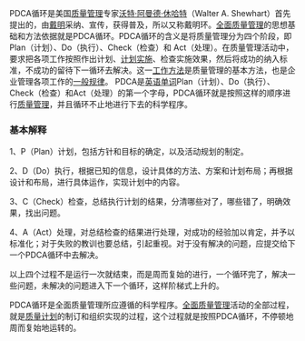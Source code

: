 PDCA循环是美国[质量管理](https://baike.baidu.com/item/%E8%B4%A8%E9%87%8F%E7%AE%A1%E7%90%86/5267?fromModule=lemma_inlink)专家[沃特·阿曼德·休哈特](https://baike.baidu.com/item/%E6%B2%83%E7%89%B9%C2%B7%E9%98%BF%E6%9B%BC%E5%BE%B7%C2%B7%E4%BC%91%E5%93%88%E7%89%B9/5796999?fromModule=lemma_inlink)（Walter A. Shewhart）首先提出的，由[戴明](https://baike.baidu.com/item/%E6%88%B4%E6%98%8E/30569?fromModule=lemma_inlink)采纳、宣传，获得普及，所以又称戴明环。[全面质量管理](https://baike.baidu.com/item/%E5%85%A8%E9%9D%A2%E8%B4%A8%E9%87%8F%E7%AE%A1%E7%90%86/82450?fromModule=lemma_inlink)的思想基础和方法依据就是PDCA循环。PDCA循环的含义是将质量管理分为四个阶段，即Plan（计划）、Do（执行）、Check（检查）和 Act（处理）。在质量管理活动中，要求把各项工作按照作出计划、[计划实施](https://baike.baidu.com/item/%E8%AE%A1%E5%88%92%E5%AE%9E%E6%96%BD/22449409?fromModule=lemma_inlink)、检查实施效果，然后将成功的纳入标准，不成功的留待下一循环去解决。这一[工作方法](https://baike.baidu.com/item/%E5%B7%A5%E4%BD%9C%E6%96%B9%E6%B3%95/9639549?fromModule=lemma_inlink)是质量管理的基本方法，也是企业管理各项工作的[一般规律](https://baike.baidu.com/item/%E4%B8%80%E8%88%AC%E8%A7%84%E5%BE%8B/6278933?fromModule=lemma_inlink)。
PDCA是[英语单词](https://baike.baidu.com/item/%E8%8B%B1%E8%AF%AD%E5%8D%95%E8%AF%8D/10876304?fromModule=lemma_inlink)Plan（计划）、Do（执行）、Check（检查）和Act（处理）的第一个字母，PDCA循环就是按照这样的顺序进行[质量管理](https://baike.baidu.com/item/%E8%B4%A8%E9%87%8F%E7%AE%A1%E7%90%86/5267?fromModule=lemma_inlink)，并且循环不止地进行下去的科学程序。

### 基本解释

1、P（Plan）计划，包括方针和目标的确定，以及活动规划的制定。

2、D（Do）执行，根据已知的信息，设计具体的方法、方案和计划布局；再根据设计和布局，进行具体运作，实现计划中的内容。

3、C（Check）检查，总结执行计划的结果，分清哪些对了，哪些错了，明确效果，找出问题。

4、A（Act）处理，对总结检查的结果进行处理，对成功的经验加以肯定，并予以标准化；对于失败的教训也要总结，引起重视。对于没有解决的问题，应提交给下一个PDCA循环中去解决。

以上四个过程不是运行一次就结束，而是周而复始的进行，一个循环完了，解决一些问题，未解决的问题进入下一个循环，这样阶梯式上升的。

PDCA循环是全面质量管理所应遵循的科学程序。[全面质量管理](https://baike.baidu.com/item/%E5%85%A8%E9%9D%A2%E8%B4%A8%E9%87%8F%E7%AE%A1%E7%90%86/82450?fromModule=lemma_inlink)活动的全部过程，就是[质量计划](https://baike.baidu.com/item/%E8%B4%A8%E9%87%8F%E8%AE%A1%E5%88%92/6396515?fromModule=lemma_inlink)的制订和组织实现的过程，这个过程就是按照PDCA循环，不停顿地周而复始地运转的。